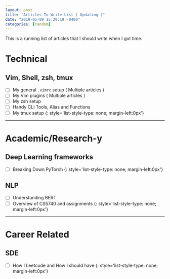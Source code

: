 ```yaml
---
layout: post
title: "Articles To-Write List [ Updating ]"
date: "2019-05-09 15:29:19 -0400"
categories: [random]
---
```


This is a running list of articles that I should write when I got time.

<!--more-->
# Technical

## Vim, Shell, zsh, tmux

- [ ] My general `.vimrc` setup ( Multiple articles )
- [ ] My Vim plugins ( Multiple articles )
- [ ] My zsh setup
- [ ] Handy CLI Tools, Alias and Functions
- [ ] My tmux setup
{: style='list-style-type: none; margin-left:0px'}

---

# Academic/Research-y 

## Deep Learning frameworks
- [ ] Breaking Down PyTorch
{: style='list-style-type: none; margin-left:0px'}

## NLP
- [ ] Understanding BERT
- [ ] Overview of CS5740 and assignments
{: style='list-style-type: none; margin-left:0px'}

---

# Career Related

## SDE
- [ ] How I Leetcode and How I should have
{: style='list-style-type: none; margin-left:0px'}

